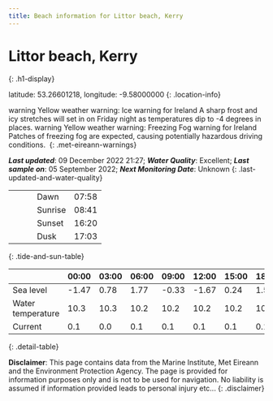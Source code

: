 ```yaml
---
title: Beach information for Littor beach, Kerry
---
```

# Littor beach, Kerry 
{: .h1-display}

latitude: 53.26601218, longitude: -9.58000000
{: .location-info}

<span class="material-icons yellow-warning">warning</span>&nbsp;Yellow weather warning: Ice warning for Ireland A sharp frost and icy stretches will set in on Friday night as temperatures dip to -4 degrees in places.&nbsp;<span class="material-icons yellow-warning">warning</span>&nbsp;Yellow weather warning: Freezing Fog warning for Ireland Patches of freezing fog are expected, causing potentially hazardous driving conditions.&nbsp;
{: .met-eireann-warnings}

___Last updated___: 09 December 2022 21:27; ___Water Quality___: Excellent;
___Last sample on___: 05 September 2022; ___Next Monitoring Date___: Unknown
{: .last-updated-and-water-quality}

|   |   |   |   |   |
|---|---|---|---|---|
|   |   |   | Dawn  | 07:58 |
|   |   |   | Sunrise  | 08:41 |
|   |   |   | Sunset  | 16:20 |
|   |   |   | Dusk  | 17:03 |
{: .tide-and-sun-table}

<div></div>

| | 00:00 | 03:00 | 06:00 | 09:00 | 12:00 | 15:00 | 18:00 | 21:00 |
|---|---|---|---|---|---|---|---|---|
| Sea level | -1.47 | 0.78 | 1.77 | -0.33| -1.67 | 0.24 | 1.52 | -0.13 |
| Water temperature | 10.3 | 10.3 | 10.2 | 10.2 | 10.2 | 10.2 | 10.3 | 10.3 |
| Current | 0.1 | 0.0 | 0.1 | 0.1 | 0.1| 0.1 | 0.1 | 0.1 |
{: .detail-table}

__Disclaimer__: This page contains data from the Marine Institute,
Met Eireann and the Environment Protection Agency. The page is provided for
information purposes only and is not to be used for navigation. No liability
is assumed if information provided leads to personal injury etc...
{: .disclaimer}